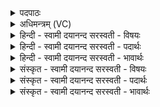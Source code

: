 <details><summary>पदपाठः</summary>

अग्ने॒। त्वम्। पु॑री॒ष्यः᳖। र॒यि॒मानिति॑ रयि॒ऽमान्। पु॒ष्टि॒मानिति॑ पुष्टि॒ऽमान्। अ॒सि॒। शि॒वाः। कृ॒त्वा। दिशः॑। सर्वाः॑। त्वम्। योनि॑म्। इ॒ह। आ। अ॒स॒दः॒। ५१।
</details>

<details><summary>अधिमन्त्रम् (VC)</summary>

- अग्निर्देवता
- मधुच्छन्दा ऋषिः
- भुरिगुष्णिक्
- ऋषभः
</details>

<details><summary>हिन्दी - स्वामी दयानन्द सरस्वती  - विषयः</summary>

किनको पढ़ाने और उपदेश के लिये नियुक्त करना चाहिये, इस विषय का उपदेश अगले मन्त्र में किया है ॥
</details>

<details><summary>हिन्दी - स्वामी दयानन्द सरस्वती  - पदार्थः</summary>

पदार्थान्वयभाषाः -  हे (अग्ने) उपदेशक विद्वन् ! जिससे (त्वम्) आप (इह) इस संसार में (पुरीष्यः) एक मत के पालने में तत्पर (रयिमान्) विद्या विज्ञान और धन से युक्त और (पुष्टिमान्) प्रशंसित शरीर और आत्मा के बल से सहित (असि) हैं, इसलिये (सर्वाः) सब (दिशः) उपदेश के योग्य प्रजा (शिवाः) कल्याणरूपी उपदेश से युक्त (कृत्वा) करके (स्वम्) अपने (योनिम्) सुखदायक दुःखनाशक उपदेश के घर को (आसदः) प्राप्त हूजिये ॥५९ ॥
</details>

<details><summary>हिन्दी - स्वामी दयानन्द सरस्वती  - भावार्थः</summary>

भावार्थभाषाः -  राजा और प्रजाजनों को चाहिये कि जो जितेन्द्रिय धर्मात्मा परोपकार में प्रीति रखनेवाले विद्वान् होवें, उनको प्रजा में धर्मोपदेश के लिये नियुक्त करें और उपदेशकों को चाहिये कि प्रयत्न के साथ सबको अच्छी शिक्षा से एकधर्म में निरन्तर विरोध को छुड़ा के सुखी करें ॥५९ ॥
</details>

<details><summary>संस्कृत - स्वामी दयानन्द सरस्वती  - विषयः</summary>

केऽध्यापनोपदेशाय नियोजनीया इत्याह ॥
</details>

<details><summary>संस्कृत - स्वामी दयानन्द सरस्वती  - पदार्थः</summary>

पदार्थान्वयभाषाः -  हे अग्ने ! यतस्त्वमिह पुरीष्यो रयिमान् पुष्टिमानसि, तस्मात् सर्वा दिशः शिवाः कृत्वा स्वं योनिमासदः ॥५९ ॥
</details>

<details><summary>संस्कृत - स्वामी दयानन्द सरस्वती  - भावार्थः</summary>

भावार्थभाषाः -  राजप्रजाजनैर्येऽत्र जितेन्द्रिया धार्मिकाः परोपकारप्रिया विद्वांसो भवेयुस्ते प्रजासु धर्मोपदेशाय नियोजनीयाः। उपदेशकाश्च प्रयत्नेन सर्वान् शिक्षयैकधर्मयुक्तान् सततमविरोधिनः सुखिनः सम्पादयेयुः ॥५९ ॥
</details>